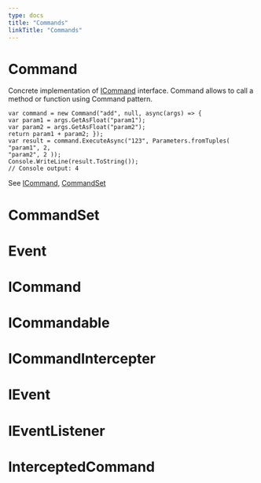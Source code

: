 ```yaml
---
type: docs
title: "Commands"
linkTitle: "Commands"
---
```


# Command

Concrete implementation of [ICommand](#icommand) interface. Command allows to call a method or function using Command pattern.

```.net
var command = new Command("add", null, async(args) => {
var param1 = args.GetAsFloat("param1");
var param2 = args.GetAsFloat("param2");
return param1 + param2; });
var result = command.ExecuteAsync("123", Parameters.fromTuples(
"param1", 2,
"param2", 2 ));
Console.WriteLine(result.ToString()); 
// Console output: 4
```

See [ICommand](#icommand), [CommandSet](#commandset)


# CommandSet


# Event


# ICommand


# ICommandable


# ICommandIntercepter


# IEvent


# IEventListener


# InterceptedCommand